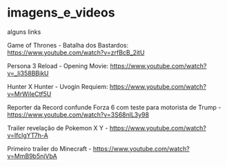 # imagens_e_videos


alguns links

Game of Thrones - Batalha dos Bastardos: https://www.youtube.com/watch?v=zrfBcB_2itU

Persona 3 Reload - Opening Movie: https://www.youtube.com/watch?v=_Ii358BBjkU

Hunter X Hunter - Uvogin Requiem: https://www.youtube.com/watch?v=MrWiIeCtf5U

Reporter da Record confunde Forza 6 com teste para motorista de Trump - https://www.youtube.com/watch?v=3S68nlL3y98

Trailer revelação de Pokemon X Y - https://www.youtube.com/watch?v=IfclgYT7h-A

Primeiro trailer do Minecraft - https://www.youtube.com/watch?v=MmB9b5njVbA 
